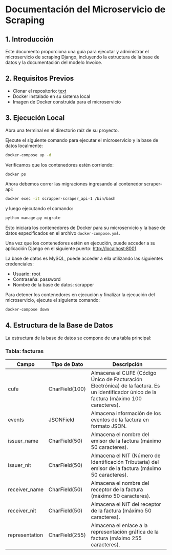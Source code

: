 # Documentación del Microservicio de Scraping

## 1. Introducción

Este documento proporciona una guía para ejecutar y administrar el microservicio de scraping Django, incluyendo la estructura de la base de datos y la documentación del modelo Invoice.

## 2. Requisitos Previos
- Clonar el repositorio: [text](https://github.com/waperdomob/scrapper-api.git)
- Docker instalado en su sistema local
- Imagen de Docker construida para el microservicio

## 3. Ejecución Local

Abra una terminal en el directorio raíz de su proyecto.

Ejecute el siguiente comando para ejecutar el microservicio y la base de datos localmente:

```bash
docker-compose up -d
```

Verificamos que los contenedores estén corriendo:
```bash
docker ps
```

Ahora debemos correr las migraciones ingresando al contenedor scraper-api:
```bash
docker exec -it scrapper-scraper_api-1 /bin/bash
```

y luego ejecutando el comando:
```bash
python manage.py migrate
```


Esto iniciará los contenedores de Docker para su microservicio y la base de datos especificados en el archivo `docker-compose.yml`.

Una vez que los contenedores estén en ejecución, puede acceder a su aplicación Django en el siguiente puerto: [http://localhost:8001](http://localhost:8001).


La base de datos es MySQL, puede acceder a ella utilizando las siguientes credenciales:
- Usuario: root
- Contraseña: password
- Nombre de la base de datos: scrapper


Para detener los contenedores en ejecución y finalizar la ejecución del microservicio, ejecute el siguiente comando:

```bash
docker-compose down
```

## 4. Estructura de la Base de Datos

La estructura de la base de datos se compone de una tabla principal:

### Tabla: facturas

| Campo           | Tipo de Dato   | Descripción                                                                                               |
|-----------------|----------------|-----------------------------------------------------------------------------------------------------------|
| cufe            | CharField(100) | Almacena el CUFE (Código Único de Facturación Electrónica) de la factura. Es un identificador único de la factura (máximo 100 caracteres). |
| events          | JSONField      | Almacena información de los eventos de la factura en formato JSON.  |
| issuer_name     | CharField(50)  | Almacena el nombre del emisor de la factura (máximo 50 caracteres).                                         |
| issuer_nit      | CharField(50)  | Almacena el NIT (Número de Identificación Tributaria) del emisor de la factura (máximo 50 caracteres).    |
| receiver_name   | CharField(50)  | Almacena el nombre del receptor de la factura (máximo 50 caracteres).                                       |
| receiver_nit    | CharField(50)  | Almacena el NIT del receptor de la factura (máximo 50 caracteres).                                          |
| representation  | CharField(255) | Almacena el enlace a la representación gráfica de la factura (máximo 255 caracteres).                        |

